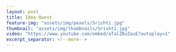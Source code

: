 ```yaml
---
layout: post
title: Idea Quest
feature-img: "assets/img/pexels/Srishti.jpg"
thumbnail: "assets/img/thumbnails/Srishti.jpg"
video: "https://www.youtube.com/embed/aTalZBuZauE?autoplay=1"
excerpt_separator: <!--more-->
---
```

